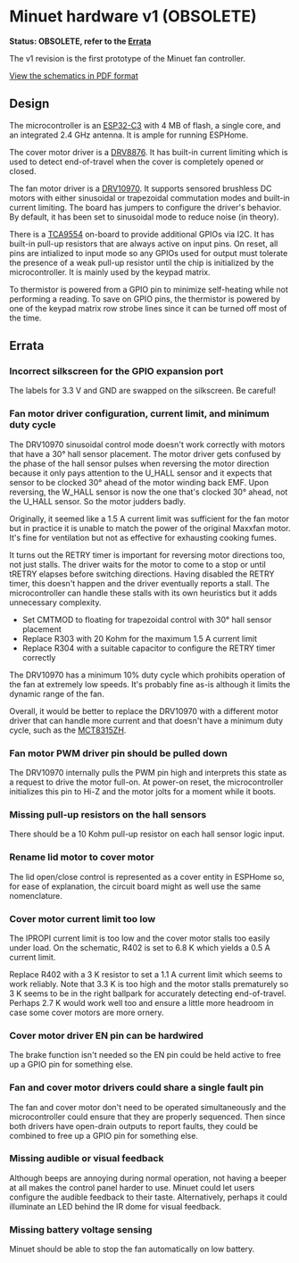 # Minuet hardware v1 (OBSOLETE)

**Status: OBSOLETE, refer to the [Errata](#errata)**

The v1 revision is the first prototype of the Minuet fan controller.

[View the schematics in PDF format](minuet.pdf)

## Design

The microcontroller is an [ESP32-C3](https://www.espressif.com/sites/default/files/documentation/esp32-c3-wroom-02_datasheet_en.pdf) with 4 MB of flash, a single core, and an integrated 2.4 GHz antenna.  It is ample for running ESPHome.

The cover motor driver is a [DRV8876](https://www.ti.com/lit/ds/symlink/drv8876.pdf).  It has built-in current limiting which is used to detect end-of-travel when the cover is completely opened or closed.

The fan motor driver is a [DRV10970](https://www.ti.com/lit/ds/symlink/drv10970.pdf).  It supports sensored brushless DC motors with either sinusoidal or trapezoidal commutation modes and built-in current limiting.  The board has jumpers to configure the driver's behavior.  By default, it has been set to sinusoidal mode to reduce noise (in theory).

There is a [TCA9554](https://www.ti.com/lit/ds/symlink/tca9554.pdf) on-board to provide additional GPIOs via I2C.  It has built-in pull-up resistors that are always active on input pins.  On reset, all pins are intialized to input mode so any GPIOs used for output must tolerate the presence of a weak pull-up resistor until the chip is initialized by the microcontroller.  It is mainly used by the keypad matrix.

To thermistor is powered from a GPIO pin to minimize self-heating while not performing a reading.  To save on GPIO pins, the thermistor is powered by one of the keypad matrix row strobe lines since it can be turned off most of the time.

## Errata

### Incorrect silkscreen for the GPIO expansion port

The labels for 3.3 V and GND are swapped on the silkscreen.  Be careful!

### Fan motor driver configuration, current limit, and minimum duty cycle

The DRV10970 sinusoidal control mode doesn't work correctly with motors that have a 30° hall sensor placement.  The motor driver gets confused by the phase of the hall sensor pulses when reversing the motor direction because it only pays attention to the U_HALL sensor and it expects that sensor to be clocked 30° ahead of the motor winding back EMF.  Upon reversing, the W_HALL sensor is now the one that's clocked 30° ahead, not the U_HALL sensor.  So the motor judders badly.

Originally, it seemed like a 1.5 A current limit was sufficient for the fan motor but in practice it is unable to match the power of the original Maxxfan motor.  It's fine for ventilation but not as effective for exhausting cooking fumes.

It turns out the RETRY timer is important for reversing motor directions too, not just stalls.  The driver waits for the motor to come to a stop or until tRETRY elapses before switching directions.  Having disabled the RETRY timer, this doesn't happen and the driver eventually reports a stall.  The microcontroller can handle these stalls with its own heuristics but it adds unnecessary complexity.

- Set CMTMOD to floating for trapezoidal control with 30° hall sensor placement
- Replace R303 with 20 Kohm for the maximum 1.5 A current limit
- Replace R304 with a suitable capacitor to configure the RETRY timer correctly

The DRV10970 has a minimum 10% duty cycle which prohibits operation of the fan at extremely low speeds.  It's probably fine as-is although it limits the dynamic range of the fan.

Overall, it would be better to replace the DRV10970 with a different motor driver that can handle more current and that doesn't have a minimum duty cycle, such as the [MCT8315ZH](https://www.ti.com/lit/ds/symlink/mct8315z.pdf).

### Fan motor PWM driver pin should be pulled down

The DRV10970 internally pulls the PWM pin high and interprets this state as a request to drive the motor full-on.  At power-on reset, the microcontroller initializes this pin to Hi-Z and the motor jolts for a moment while it boots.

### Missing pull-up resistors on the hall sensors

There should be a 10 Kohm pull-up resistor on each hall sensor logic input.

### Rename lid motor to cover motor

The lid open/close control is represented as a cover entity in ESPHome so, for ease of explanation, the circuit board might as well use the same nomenclature.

### Cover motor current limit too low

The IPROPI current limit is too low and the cover motor stalls too easily under load.  On the schematic, R402 is set to 6.8 K which yields a 0.5 A current limit.

Replace R402 with a 3 K resistor to set a 1.1 A current limit which seems to work reliably.  Note that 3.3 K is too high and the motor stalls prematurely so 3 K seems to be in the right ballpark for accurately detecting end-of-travel.  Perhaps 2.7 K would work well too and ensure a little more headroom in case some cover motors are more ornery.

### Cover motor driver EN pin can be hardwired

The brake function isn't needed so the EN pin could be held active to free up a GPIO pin for something else.

### Fan and cover motor drivers could share a single fault pin

The fan and cover motor don't need to be operated simultaneously and the microcontroller could ensure that they are properly sequenced.  Then since both drivers have open-drain outputs to report faults, they could be combined to free up a GPIO pin for something else.

### Missing audible or visual feedback

Although beeps are annoying during normal operation, not having a beeper at all makes the control panel harder to use.  Minuet could let users configure the audible feedback to their taste.  Alternatively, perhaps it could illuminate an LED behind the IR dome for visual feedback.

### Missing battery voltage sensing

Minuet should be able to stop the fan automatically on low battery.
